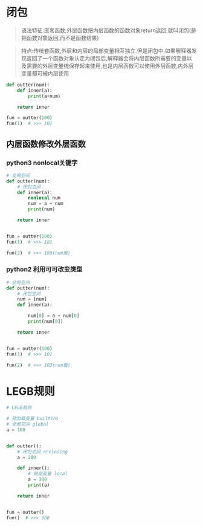 # 闭包
> 语法特征:嵌套函数,外层函数把内层函数的函数对象return返回,就叫闭包(是把函数对象返回,而不是函数结果)

> 特点:传统套函数,外层和内层的局部变量相互独立.但是闭包中,如果解释器发现返回了一个函数对象认定为闭包后,解释器会将内层函数所需要的变量以及需要的外层变量统保存起来使用,也是内层函数可以使用外层函数,内外层变量都可被内层使用
```python
def outter(num):
    def inner(a):
        print(a+num)

    return inner

fun = outter(100)
fun(1)  # >>> 101
```
## 内层函数修改外层函数
### python3 nonlocal关键字
```python
# 全局空间
def outter(num):
    # 闭包空间
    def inner(a):
        nonlocal num
        num = a + num
        print(num)

    return inner


fun = outter(100)
fun(1)  # >>> 101

fun(2)  # >>> 103(num值)
```
### python2 利用可可改变类型
```python
# 全局空间
def outter(num):
    # 闭包空间
    num = [num]
    def inner(a):

        num[0] = a + num[0]
        print(num[0])

    return inner


fun = outter(100)
fun(1)  # >>> 101

fun(2)  # >>> 103(num值)
```

# LEGB规则
```python
# LEGB规则

# 预加载变量 builtins
# 全局空间 global
a = 100


def outter():
    # 闭包空间 enclosing
    a = 200

    def inner():
        # 局部变量 local
        a = 300
        print(a)

    return inner


fun = outter()
fun()  # >>> 300
```